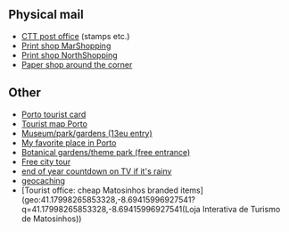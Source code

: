 ## Physical mail

- [CTT post office](<geo:41.1844939,-8.6818979?q=41.1844939,-8.6818979(Loja+CTT)>) (stamps etc.)
- [Print shop MarShopping](http://www.copinow.pt)
- [Print shop NorthShopping](<geo:41.180965,-8.654543?q=41.180965,-8.654543(Grafipronto+Norteshopping)>)
- [Paper shop around the corner](<geo:41.179583,-8.675375?q=41.179583,-8.675375(papelaria+guache)>)

## Other

- [Porto tourist card](https://visitporto.travel/en-GB/porto-card-landing-page)
- [Tourist map Porto](https://ontheworldmap.com/portugal/city/porto/porto-hotels-and-sightseeings-map.jpg)
- [Museum/park/gardens (13eu entry)](<geo:41.159554,-8.660100?q=41.159554,-8.660100(Parque+de+Serralves)>)
- [My favorite place in Porto](<geo:41.146412,-8.627379?q=41.146412,-8.627379(Miradouro+da+Ponte+da+Arr%C3%A1bida)>)
- [Botanical gardens/theme park (free entrance)](<geo:41.153992,-8.642458?q=41.153992,-8.642458(Jardim+Bot%C3%A2nico+do+Porto+%7C+Museu+de+Hist%C3%B3ria+Natural+e+da+Ci%C3%AAncia+da+U.Porto)>)
- [Free city tour](https://www.freetour.com/porto/free-tour-oporto)
- [end of year countdown on TV if it's rainy](https://www.rtp.pt/play/direto/rtp3)
- [geocaching](https://www.geocaching.com/play/map?lat=41.18&lng=-8.68&zoom=14&asc=true&sort=distance)
- [Tourist office: cheap Matosinhos branded items](geo:41.17998265853328,-8.69415996927541?q=41.17998265853328,-8.69415996927541(Loja Interativa de Turismo de Matosinhos))


